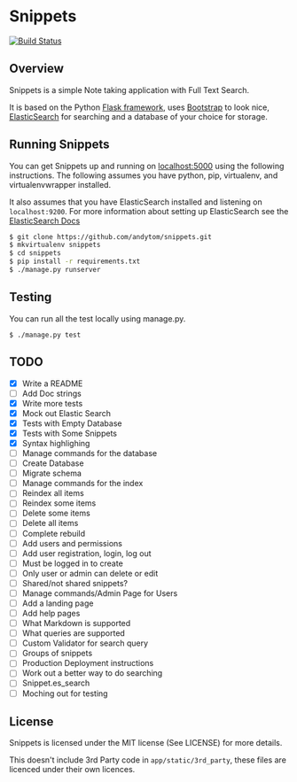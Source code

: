 Snippets
========

[![Build Status](https://travis-ci.org/andytom/snippets.svg?branch=master)](https://travis-ci.org/andytom/snippets)


Overview
--------

Snippets is a simple Note taking application with Full Text Search.

It is based on the Python [Flask framework](http://flask.pocoo.org/), uses
[Bootstrap](http://getbootstrap.com/) to look nice,
[ElasticSearch](https://www.elastic.co/products/elasticsearch) for searching
and a database of your choice for storage.


Running Snippets
----------------
You can get Snippets up and running on [localhost:5000](http://localhost:5000/)
using the following instructions. The following assumes you have python,
pip, virtualenv, and virtualenvwrapper installed.

It also assumes that you have ElasticSearch installed and listening
on ```localhost:9200```. For more information about setting up ElasticSearch
see the
[ElasticSearch Docs](https://www.elastic.co/guide/en/elasticsearch/reference/current/index.html)

~~~ bash
$ git clone https://github.com/andytom/snippets.git
$ mkvirtualenv snippets
$ cd snippets
$ pip install -r requirements.txt
$ ./manage.py runserver
~~~


Testing
-------
You can run all the test locally using manage.py.

~~~
$ ./manage.py test
~~~


TODO
----
- [x] Write a README
- [ ] Add Doc strings
- [x] Write more tests
 - [x] Mock out Elastic Search
 - [x] Tests with Empty Database
 - [x] Tests with Some Snippets
- [x] Syntax highlighing
- [ ] Manage commands for the database
 - [ ] Create Database
 - [ ] Migrate schema
- [ ] Manage commands for the index
 - [ ] Reindex all items
 - [ ] Reindex some items
 - [ ] Delete some items
 - [ ] Delete all items
 - [ ] Complete rebuild
- [ ] Add users and permissions
 - [ ] Add user registration, login, log out
 - [ ] Must be logged in to create
 - [ ] Only user or admin can delete or edit
 - [ ] Shared/not shared snippets?
 - [ ] Manage commands/Admin Page for Users
- [ ] Add a landing page
- [ ] Add help pages
 - [ ] What Markdown is supported
 - [ ] What queries are supported
- [ ] Custom Validator for search query
- [ ] Groups of snippets
- [ ] Production Deployment instructions
- [ ] Work out a better way to do searching
 - [ ] Snippet.es_search
 - [ ] Moching out for testing

License
-------
Snippets is licensed under the MIT license (See LICENSE) for more details.

This doesn't include 3rd Party code in ```app/static/3rd_party```, these files
are licenced under their own licences.
